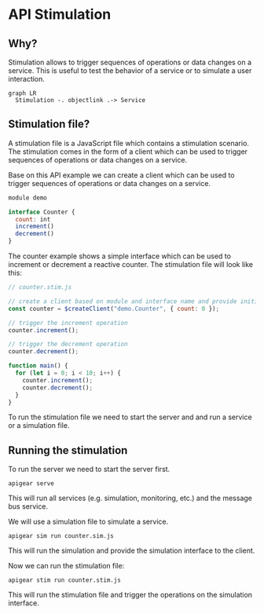 # API Stimulation

## Why?

Stimulation allows to trigger sequences of operations or data changes on a service. This is useful to test the behavior of a service or to simulate a user interaction.

```mermaid
graph LR
  Stimulation -. objectlink .-> Service
```

## Stimulation file?

A stimulation file is a JavaScript file which contains a stimulation scenario. The stimulation comes in the form of a client which can be used to trigger sequences of operations or data changes on a service.

Base on this API example we can create a client which can be used to trigger sequences of operations or data changes on a service.

```javascript
module demo

interface Counter {
  count: int
  increment()
  decrement()
}
```


The counter example shows a simple interface which can be used to increment or decrement a reactive counter. The stimulation file will look like this:

```javascript
// counter.stim.js

// create a client based on module and interface name and provide initial properties
const counter = $createClient("demo.Counter", { count: 0 });

// trigger the increment operation
counter.increment();

// trigger the decrement operation
counter.decrement();

function main() {
  for (let i = 0; i < 10; i++) {
    counter.increment();
    counter.decrement();
  }
}
```

To run the stimulation file we need to start the server and and run a service or a simulation file.

## Running the stimulation

To run the server we need to start the server first.
```
apigear serve
```

This will run all services (e.g. simulation, monitoring, etc.) and the message bus service.

We will use a simulation file to simulate a service. 

```
apigear sim run counter.sim.js
```

This will run the simulation and provide the simulation interface to the client.

Now we can run the stimulation file:

```
apigear stim run counter.stim.js
```

This will run the stimulation file and trigger the operations on the simulation interface.
